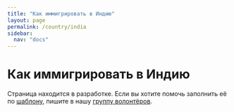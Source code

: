 ```yaml
---
title: "Как иммигрировать в Индию"
layout: page
permalink: /country/india
sidebar:
  nav: "docs"
---
```


# Как иммигрировать в Индию

Страница находится в разработке. Если вы хотите помочь заполнить её по [шаблону](/template), пишите в нашу [группу волонтёров](https://t.me/+FHi3FnJaoWJkMDAx).
